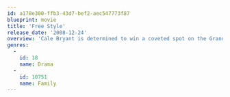 ```yaml
---
id: a178e300-ffb3-43d7-bef2-aec547773f87
blueprint: movie
title: 'Free Style'
release_date: '2008-12-24'
overview: 'Cale Bryant is determined to win a coveted spot on the Grand National motocross racing team. With the support of his loving mother, precocious little sister and new girlfriend, Cale proves against all odds that he has the heart, the willpower and the courage never to give up on his dream.'
genres:
  -
    id: 18
    name: Drama
  -
    id: 10751
    name: Family
---
```

